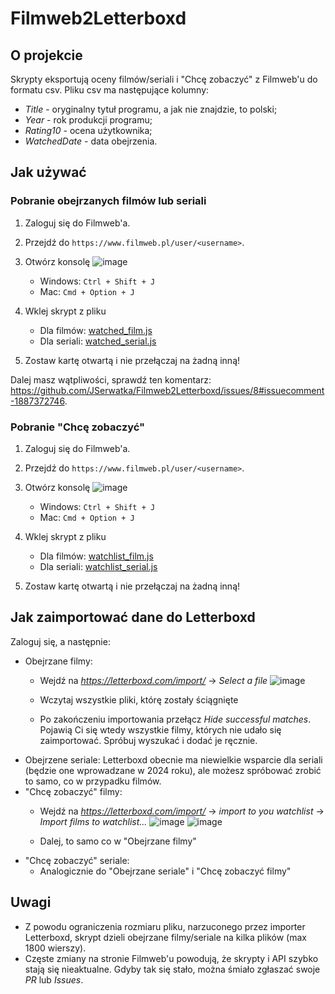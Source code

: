 # Filmweb2Letterboxd

## O projekcie

Skrypty eksportują oceny filmów/seriali i "Chcę zobaczyć" z Filmweb'u do formatu csv.
Pliku csv ma następujące kolumny:

- _Title_ - oryginalny tytuł programu, a jak nie znajdzie, to polski;
- _Year_ - rok produkcji programu;
- _Rating10_ - ocena użytkownika;
- _WatchedDate_ - data obejrzenia.

## Jak używać

### Pobranie obejrzanych filmów lub seriali

1. Zaloguj się do Filmweb'a.
2. Przejdź do `https://www.filmweb.pl/user/<username>`.
3. Otwórz konsolę
       ![image](https://github.com/JSerwatka/Filmweb2Letterboxd/assets/33938646/2b4ce2e1-0556-4fbd-b29c-1cb957918ca4)

    - Windows: `Ctrl + Shift + J`
    - Mac: `Cmd + Option + J`
5. Wklej skrypt z pliku 
    - Dla filmów: [watched_film.js](https://github.com/JSerwatka/Filmweb2Letterboxd/blob/master/watched_film.js)
    - Dla seriali: [watched_serial.js](https://github.com/JSerwatka/Filmweb2Letterboxd/blob/master/watched_serial.js)
6. Zostaw kartę otwartą i nie przełączaj na żadną inną!

Dalej masz wątpliwości, sprawdź ten komentarz: https://github.com/JSerwatka/Filmweb2Letterboxd/issues/8#issuecomment-1887372746.

### Pobranie "Chcę zobaczyć" 

1. Zaloguj się do Filmweb'a.
2. Przejdź do `https://www.filmweb.pl/user/<username>`.
3. Otwórz konsolę
       ![image](https://github.com/JSerwatka/Filmweb2Letterboxd/assets/33938646/ced6335c-e391-4715-85ee-1ed95bfa0d9e)

    - Windows: `Ctrl + Shift + J`
    - Mac: `Cmd + Option + J`
5. Wklej skrypt z pliku 
    - Dla filmów: [watchlist_film.js](https://github.com/JSerwatka/Filmweb2Letterboxd/blob/master/watchlist_film.js)
    - Dla seriali: [watchlist_serial.js](https://github.com/JSerwatka/Filmweb2Letterboxd/blob/master/watchlist_serial.js)
6. Zostaw kartę otwartą i nie przełączaj na żadną inną!

## Jak zaimportować dane do Letterboxd
Zaloguj się, a następnie:
- Obejrzane filmy: 
    - Wejdź na _https://letterboxd.com/import/_ -> _Select a file_
          ![image](https://github.com/JSerwatka/Filmweb2Letterboxd/assets/33938646/12695a0f-2340-4b51-b0fc-0eb230c6dfc5)

    - Wczytaj wszystkie pliki, którę zostały ściągnięte
    - Po zakończeniu importowania przełącz _Hide successful matches_. Pojawią Ci się wtedy wszystkie filmy, których nie udało się zaimportować. Spróbuj wyszukać i dodać je ręcznie.
- Obejrzene seriale: Letterboxd obecnie ma niewielkie wsparcie dla seriali (będzie one wprowadzane w 2024 roku), ale możesz spróbować zrobić to samo, co w przypadku filmów.
- "Chcę zobaczyć" filmy:
    - Wejdź na _https://letterboxd.com/import/_ -> _import to you watchlist_ -> _Import films to watchlist..._
      ![image](https://github.com/JSerwatka/Filmweb2Letterboxd/assets/33938646/2f9c02b0-efe1-4bc6-bfeb-409fd7adb5b5)
        ![image](https://github.com/JSerwatka/Filmweb2Letterboxd/assets/33938646/c63743a3-515b-42ca-bba7-c381b75b480d)

    - Dalej, to samo co w "Obejrzane filmy"
- "Chcę zobaczyć" seriale:
    - Analogicznie do "Obejrzane seriale" i "Chcę zobaczyć filmy"

## Uwagi

- Z powodu ograniczenia rozmiaru pliku, narzuconego przez importer Letterboxd, skrypt dzieli obejrzane filmy/seriale na kilka plików (max 1800 wierszy).
- Częste zmiany na stronie Filmweb'u powodują, że skrypty i API szybko stają się nieaktualne. Gdyby tak się stało, można śmiało zgłaszać swoje _PR_ lub _Issues_.
